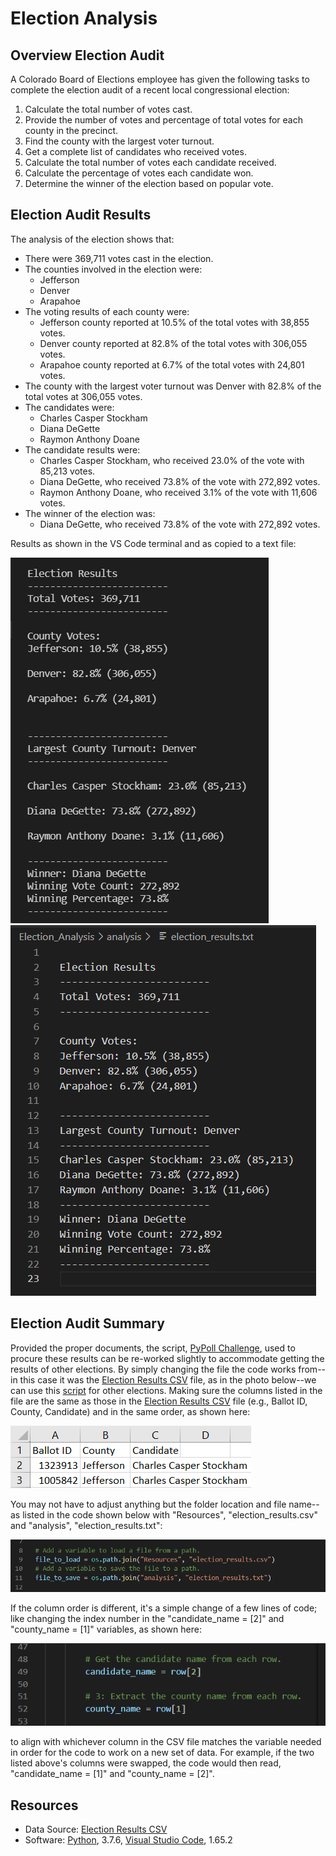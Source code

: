 # Election Analysis

## Overview Election Audit
A Colorado Board of Elections employee has given the following tasks to complete the election audit of a recent local congressional election:

1. Calculate the total number of votes cast.
2. Provide the number of votes and percentage of total votes for each county in the precinct.
3. Find the county with the largest voter turnout.
4. Get a complete list of candidates who received votes.
5. Calculate the total number of votes each candidate received.
6. Calculate the percentage of votes each candidate won.
7. Determine the winner of the election based on popular vote.

## Election Audit Results
The analysis of the election shows that:
- There were 369,711 votes cast in the election.
- The counties involved in the election were:
  - Jefferson
  - Denver
  - Arapahoe
- The voting results of each county were:
  - Jefferson county reported at 10.5% of the total votes with 38,855 votes.
  - Denver county reported at 82.8% of the total votes with 306,055 votes.
  - Arapahoe county reported at 6.7% of the total votes with 24,801 votes.
- The county with the largest voter turnout was Denver with 82.8% of the total votes at 306,055 votes.
- The candidates were:
  - Charles Casper Stockham
  - Diana DeGette
  - Raymon Anthony Doane
- The candidate results were:
  - Charles Casper Stockham, who received 23.0% of the vote with 85,213 votes.
  - Diana DeGette, who received 73.8% of the vote with 272,892 votes.
  - Raymon Anthony Doane, who received 3.1% of the vote with 11,606 votes.
- The winner of the election was:
  - Diana DeGette, who received 73.8% of the vote with 272,892 votes.

Results as shown in the VS Code terminal and as copied to a text file:

![Terminal Code Results](electiontermresults.png) ![Text Code Results](electiontxtresults.png)

## Election Audit Summary
Provided the proper documents, the script, [PyPoll Challenge](PyPoll_Challenge.py), used to procure these results can be re-worked slightly to accommodate getting the results of other elections. By simply changing the file the code works from--in this case it was the [Election Results CSV](Resources/election_results.csv) file, as in the photo below--we can use this [script](PyPoll_Challenge.py) for other elections. Making sure the columns listed in the file are the same as those in the [Election Results CSV](Resources/election_results.csv) file (e.g., Ballot ID, County, Candidate) and in the same order, as shown here:

![Election Results CSV Screenshot](electionxclsss.png)

You may not have to adjust anything but the folder location and file name--as listed in the code shown below with "Resources", "election_results.csv" and "analysis", "election_results.txt":

![File Location Code](electioncode2.png)

If the column order is different, it's a simple change of a few lines of code; like changing the index number in the "candidate_name = [2]" and "county_name = [1]" variables, as shown here:

![Variable Code](electioncode1.png)

to align with whichever column in the CSV file matches the variable needed in order for the code to work on a new set of data. For example, if the two listed above's columns were swapped, the code would then read, "candidate_name = [1]" and "county_name = [2]".

## Resources
- Data Source: [Election Results CSV](Resources/election_results.csv)
- Software: [Python](https://www.python.org/), 3.7.6, [Visual Studio Code](https://code.visualstudio.com/), 1.65.2
